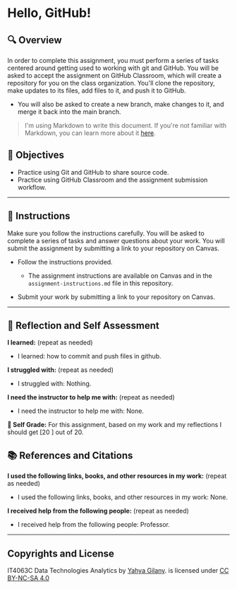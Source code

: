 # Hello, GitHub!

## 🔍 Overview
In order to complete this assignment, you must perform a series of tasks centered around getting used to working with git and GitHub.
You will be asked to accept the assignment on GitHub Classroom, which will create a repository for you on the class organization. You'll clone the repository, make updates to its files, add files to it, and push it to GitHub.
* You will also be asked to create a new branch, make changes to it, and merge it back into the main branch.

> I'm using Markdown to write this document. If you're not familiar with Markdown, you can learn more about it [here](https://guides.github.com/features/mastering-markdown/).

## 🎯 Objectives
- Practice using Git and GitHub to share source code.
- Practice using GitHub Classroom and the assignment submission workflow.

---------------
## 📝 Instructions
Make sure you follow the instructions carefully. You will be asked to complete a series of tasks and answer questions about your work. You will submit the assignment by submitting a link to your repository on Canvas.

- Follow the instructions provided.
  - The assignment instructions are available on Canvas and in the `assignment-instructions.md` file in this repository.

- Submit your work by submitting a link to your repository on Canvas.

---------------
## 💭 Reflection and Self Assessment

**I learned:** (repeat as needed)
- I learned: how to commit and push files in github.

**I struggled with:** (repeat as needed)
- I struggled with: Nothing.

**I need the instructor to help me with:** (repeat as needed)
- I need the instructor to help me with: None.

**💯 Self Grade:** For this assignment, based on my work and my reflections I should get [20 ] out of 20.


## 📚 References and Citations
**I used the following links, books, and other resources in my work:** (repeat as needed)
- I used the following links, books, and other resources in my work: None.
  
**I received help from the following people:** (repeat as needed)
- I received help from the following people: Professor. 

---
## Copyrights and License
IT4063C Data Technologies Analytics by [Yahya Gilany](https://yahyagilany.io). is licensed under [CC BY-NC-SA 4.0](https://creativecommons.org/licenses/by-nc-sa/4.0/)
